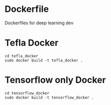 # Dockerfile
Dockerfiles for deep learning dev 


# Tefla Docker 
```Shell
cd tefla_docker
sudo docker build -t tefla_docker .

```
# Tensorflow only Docker 
```Shell
cd tensorflow_docker
sudo docker build -t tensorflow_docker .

```
